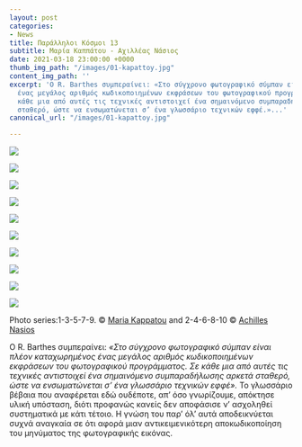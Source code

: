 ```yaml
---
layout: post
categories:
- News
title: Παράλληλοι Κόσμοι 13
subtitle: Μαρία Καππάτου - Αχιλλέας Νάσιος
date: 2021-03-18 23:00:00 +0000
thumb_img_path: "/images/01-kapattoy.jpg"
content_img_path: ''
excerpt: 'Ο R. Barthes συμπεραίνει: «Στο σύγχρονο φωτογραφικό σύμπαν είναι πλέον καταχωρημένος
  ένας μεγάλος αριθμός κωδικοποιημένων εκφράσεων του φωτογραφικού προγράμματος. Σε
  κάθε μια από αυτές τις τεχνικές αντιστοιχεί ένα σημαινόμενο συμπαραδήλωσης αρκετά
  σταθερό, ώστε να ενσωματώνεται σ’ ένα γλωσσάριο τεχνικών εφφέ.»...'
canonical_url: "/images/01-kapattoy.jpg"

---
```

![](/images/01-kapattoy.jpg)

![](/images/02_mg_6877.jpg)

![](/images/03-158629020_1336454630061372_5491385319135805661_n.jpg)

![](/images/04_mg_2527.jpg)

![](/images/05-159028652_1443530759323464_3781406398332539283_n.jpeg)

![](/images/06_mg_3291.jpg)

![](/images/07-159374364_814035015862016_1689625290600962015_n.jpeg)

![](/images/08_mg_3052.jpg)

![](/images/09-160277741_1331831553839825_8543839768849432941_n.jpeg)

![](/images/10_mg_2275.jpg)

Photo series:1-3-5-7-9. © <a href="https://www.flickr.com/photos/mariakappatou/" target="blank">Maria Kappatou</a> and  2-4-6-8-10 © <a href="https://anikon.org/" target="blank">Achilles Nasios</a>

Ο R. Barthes συμπεραίνει: _«Στο σύγχρονο φωτογραφικό σύμπαν είναι πλέον καταχωρημένος ένας μεγάλος αριθμός κωδικοποιημένων εκφράσεων του φωτογραφικού προγράμματος. Σε κάθε μια από αυτές τις τεχνικές αντιστοιχεί ένα σημαινόμενο συμπαραδήλωσης αρκετά σταθερό, ώστε να ενσωματώνεται σ’ ένα γλωσσάριο τεχνικών εφφέ»._ Το γλωσσάριο βέβαια που αναφέρεται εδώ ουδέποτε, απ’ όσο γνωρίζουμε, απόκτησε υλική υπόσταση, διότι προφανώς κανείς δεν αποφάσισε ν’ ασχοληθεί συστηματικά με κάτι τέτοιο. Η γνώση του παρ’ όλ’ αυτά αποδεικνύεται συχνά αναγκαία σε ότι αφορά μιαν αντικειμενικότερη αποκωδικοποίηση του μηνύματος της φωτογραφικής εικόνας.